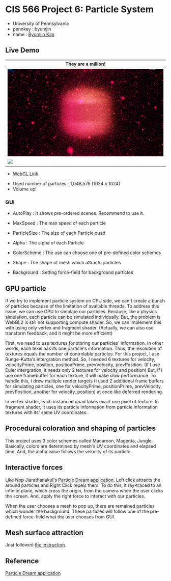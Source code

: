 # CIS 566 Project 6: Particle System

* University of Pennsylvania
* pennkey : byumjin
* name : [Byumjin Kim](https://github.com/byumjin)


## Live Demo

| They are a million! |
| --- |
| [![](imgs/main.png)](https://byumjin.github.io/WebGL2-GPU-Particle/) |
| [![](imgs/main.gif)](https://byumjin.github.io/WebGL2-GPU-Particle/) |

* [WebGL Link](https://byumjin.github.io/WebGL2-GPU-Particle/)

- Used number of particles : 1,048,576 (1024 x 1024)
- Volume up!


### GUI

- AutoPlay : It shows pre-ordered scenes. Recommend to use it.

- MaxSpeed : The max speed of each particle
- ParticleSize : The size of each Particle quad
- Alpha : The alpha of each Particle

- ColorScheme : The use can choose one of pre-defined color schemes
- Shape : The shape of mesh which attracts particles
- Background : Setting force-field for background particles


## GPU particle

If we try to implement particle system on CPU side, we can't create a bunch of particles because of the limitation of available threads.
To address this issue, we can use GPU to simulate our particles. Because, like a physics simulation, each particle can be simulated individually.
But, the problem is WebGL2 is still not supporting compute shader. So, we can implement this with using only vertex and fragment shader. (Actually, we can also use transform feedback, and it might be more efficient)

First, we need to use textures for storing our particles' information. In other words, each texel has its one particle's information. Thus, the resolution of textures equals the number of controlable particles.
For this project, I use Runge-Kutta's intergration method. So, I needed 6 textures for velocity, velocityPrime, position, positionPrime, prevVelocity, prevPosition. (If I use Euler intergration, it needs only 2 textures for velocity and position)
But, if I use one framebuffer for each texture, it will make slow performance. To handle this, I drew multiple render targets (I used 2 additional frame buffers for simulating particles, one for velocityPrime, positionPrime, prevVelocity, prevPosition, another for velocity, position) at once like deferred rendering.

In vertex shader, each instanced quad takes exact one pixel of texture. In fragment shader, it uses its particle information from particle information textures with its' same UV coordinates.


## Procedural coloration and shaping of particles

This project uses 3 color schemes called Macaroon, Magenta, Jungle.
Basically, colors are determined by mesh's UV coordinates and elapsed time.
And, the alpha value follows the velocity of its particle. 


## Interactive forces

Like Nop Jiarathanakul's [Particle Dream application](http://www.iamnop.com/particles/), Left click attracts the around particles and Right Click repels them.
To do this, it ray-traced to an infinite plane, which cross the origin, from the camera when the user clicks the screen.
And, apply the right force to interact with our particles.

When the user chooses a mesh to pop up, there are remained particles which wonder the background.
These particles will follow one of the pre-defined force-field what the user chooses from GUI.


## Mesh surface attraction

Just followed [the instruction](https://github.com/CIS-566-2018/homework-6-particle-system-eldu).


## Reference

[Particle Dream application](http://www.iamnop.com/particles/)


